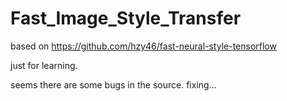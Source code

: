 # Fast_Image_Style_Transfer
based on https://github.com/hzy46/fast-neural-style-tensorflow

just for learning.

seems there are some bugs in the source.
fixing...
